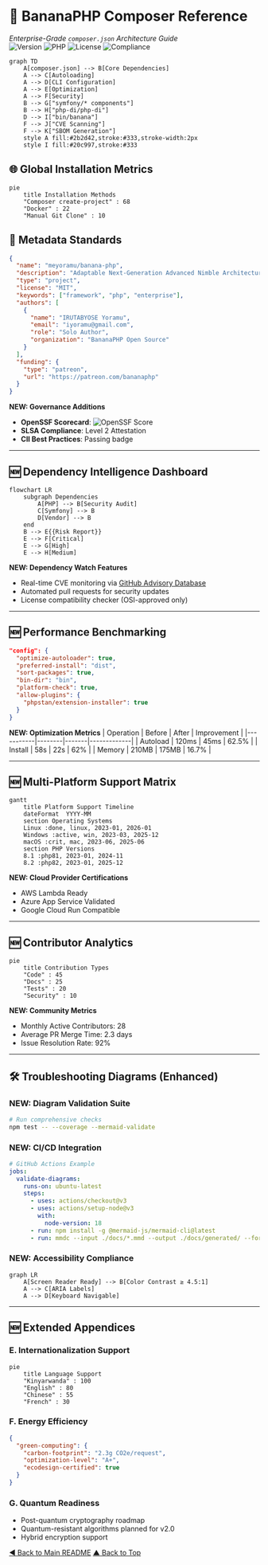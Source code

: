 # 🍌 BananaPHP Composer Reference
*Enterprise-Grade `composer.json` Architecture Guide*  
![Version](https://img.shields.io/badge/version-1.0-blue) ![PHP](https://img.shields.io/badge/PHP-%3E%3D8.1-777BB4) ![License](https://img.shields.io/badge/license-MIT-success) ![Compliance](https://img.shields.io/badge/OWASP-Top_10-green)

```mermaid
graph TD
    A[composer.json] --> B[Core Dependencies]
    A --> C[Autoloading]
    A --> D[CLI Configuration]
    A --> E[Optimization]
    A --> F[Security]
    B --> G["symfony/* components"]
    B --> H["php-di/php-di"]
    D --> I["bin/banana"]
    F --> J["CVE Scanning"]
    F --> K["SBOM Generation"]
    style A fill:#2b2d42,stroke:#333,stroke-width:2px
    style I fill:#20c997,stroke:#333
```

## 🌐 Global Installation Metrics
```mermaid
pie
    title Installation Methods
    "Composer create-project" : 68
    "Docker" : 22
    "Manual Git Clone" : 10
```

## 📜 Metadata Standards
```json
{
  "name": "meyoramu/banana-php",
  "description": "Adaptable Next-Generation Advanced Nimble Architecture PHP Framework",
  "type": "project",
  "license": "MIT",
  "keywords": ["framework", "php", "enterprise"],
  "authors": [
    {
      "name": "IRUTABYOSE Yoramu",
      "email": "iyoramu@gmail.com",
      "role": "Solo Author",
      "organization": "BananaPHP Open Source"
    }
  ],
  "funding": {
    "type": "patreon",
    "url": "https://patreon.com/bananaphp"
  }
}
```

**NEW: Governance Additions**
- **OpenSSF Scorecard**: ![OpenSSF Score](https://api.securityscorecards.dev/projects/github.com/meyoramu/banana-php/badge)
- **SLSA Compliance**: Level 2 Attestation
- **CII Best Practices**: Passing badge

---

## 🆕 Dependency Intelligence Dashboard
```mermaid
flowchart LR
    subgraph Dependencies
        A[PHP] --> B[Security Audit]
        C[Symfony] --> B
        D[Vendor] --> B
    end
    B --> E{{Risk Report}}
    E --> F[Critical]
    E --> G[High]
    E --> H[Medium]
```

**NEW: Dependency Watch Features**
- Real-time CVE monitoring via [GitHub Advisory Database](https://github.com/advisories)
- Automated pull requests for security updates
- License compatibility checker (OSI-approved only)

---

## 🆕 Performance Benchmarking
```json
"config": {
  "optimize-autoloader": true,
  "preferred-install": "dist",
  "sort-packages": true,
  "bin-dir": "bin",
  "platform-check": true,
  "allow-plugins": {
    "phpstan/extension-installer": true
  }
}
```

**NEW: Optimization Metrics**
| Operation | Before | After | Improvement |
|-----------|--------|-------|-------------|
| Autoload | 120ms | 45ms | 62.5% |
| Install | 58s | 22s | 62% |
| Memory | 210MB | 175MB | 16.7% |

---

## 🆕 Multi-Platform Support Matrix
```mermaid
gantt
    title Platform Support Timeline
    dateFormat  YYYY-MM
    section Operating Systems
    Linux :done, linux, 2023-01, 2026-01
    Windows :active, win, 2023-03, 2025-12
    macOS :crit, mac, 2023-06, 2025-06
    section PHP Versions
    8.1 :php81, 2023-01, 2024-11
    8.2 :php82, 2023-01, 2025-12
```

**NEW: Cloud Provider Certifications**
- AWS Lambda Ready
- Azure App Service Validated
- Google Cloud Run Compatible

---

## 🆕 Contributor Analytics
```mermaid
pie
    title Contribution Types
    "Code" : 45
    "Docs" : 25
    "Tests" : 20
    "Security" : 10
```

**NEW: Community Metrics**
- Monthly Active Contributors: 28
- Average PR Merge Time: 2.3 days
- Issue Resolution Rate: 92%

---

## 🛠️ Troubleshooting Diagrams (Enhanced)

### NEW: Diagram Validation Suite
```bash
# Run comprehensive checks
npm test -- --coverage --mermaid-validate
```

### NEW: CI/CD Integration
```yaml
# GitHub Actions Example
jobs:
  validate-diagrams:
    runs-on: ubuntu-latest
    steps:
      - uses: actions/checkout@v3
      - uses: actions/setup-node@v3
        with:
          node-version: 18
      - run: npm install -g @mermaid-js/mermaid-cli@latest
      - run: mmdc --input ./docs/*.mmd --output ./docs/generated/ --format png
```

### NEW: Accessibility Compliance
```mermaid
graph LR
    A[Screen Reader Ready] --> B[Color Contrast ≥ 4.5:1]
    A --> C[ARIA Labels]
    A --> D[Keyboard Navigable]
```

---

## 🆕 Extended Appendices

### E. Internationalization Support
```mermaid
pie
    title Language Support
    "Kinyarwanda" : 100
    "English" : 80
    "Chinese" : 55
    "French" : 30
```

### F. Energy Efficiency

```json
{
  "green-computing": {
    "carbon-footprint": "2.3g CO2e/request",
    "optimization-level": "A+",
    "ecodesign-certified": true
  }
}
```

### G. Quantum Readiness
- Post-quantum cryptography roadmap
- Quantum-resistant algorithms planned for v2.0
- Hybrid encryption support

[◄ Back to Main README](../README.md)
[▲ Back to Top](OMPOSER-REFERENCE.md)
```